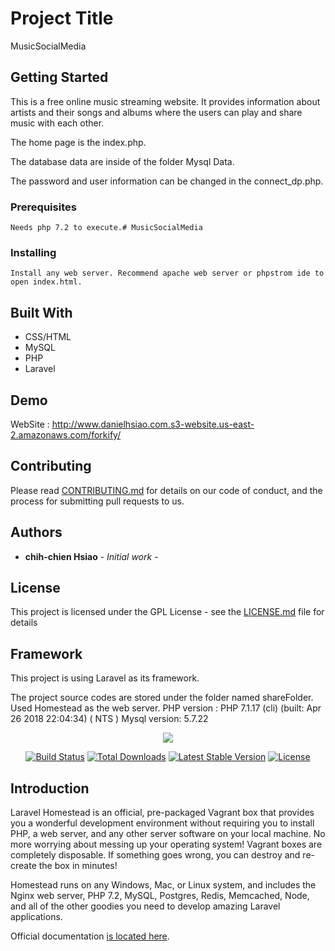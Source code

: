 # Project Title

MusicSocialMedia

## Getting Started

This is a free online music streaming website. It provides information about artists and their songs and albums where the users can play and share music with each other. 

The home page is the index.php.

The database data are inside of the folder Mysql Data.

The password and user information can be changed in the connect_dp.php.


### Prerequisites
```
Needs php 7.2 to execute.# MusicSocialMedia
```

### Installing
```
Install any web server. Recommend apache web server or phpstrom ide to open index.html. 
```
## Built With

* CSS/HTML
* MySQL
* PHP
* Laravel

## Demo

WebSite : http://www.danielhsiao.com.s3-website.us-east-2.amazonaws.com/forkify/


## Contributing

Please read [CONTRIBUTING.md](https://gist.github.com/PurpleBooth/b24679402957c63ec426) for details on our code of conduct, and the process for submitting pull requests to us.


## Authors

* **chih-chien Hsiao** - *Initial work* - 


## License

This project is licensed under the GPL License - see the [LICENSE.md](LICENSE.md) file for details

## Framework

This project is using Laravel as its framework.

The project source codes are stored under the folder named shareFolder. Used Homestead as the web server.
PHP version : PHP 7.1.17 (cli) (built: Apr 26 2018 22:04:34) ( NTS )
Mysql version: 5.7.22

<p align="center"><img src="https://laravel.com/assets/img/components/logo-homestead.svg"></p>

<p align="center">
<a href="https://travis-ci.org/laravel/homestead"><img src="https://travis-ci.org/laravel/homestead.svg" alt="Build Status"></a>
<a href="https://packagist.org/packages/laravel/homestead"><img src="https://poser.pugx.org/laravel/homestead/d/total.svg" alt="Total Downloads"></a>
<a href="https://packagist.org/packages/laravel/homestead"><img src="https://poser.pugx.org/laravel/homestead/v/stable.svg" alt="Latest Stable Version"></a>
<a href="https://packagist.org/packages/laravel/homestead"><img src="https://poser.pugx.org/laravel/homestead/license.svg" alt="License"></a>
</p>

## Introduction

Laravel Homestead is an official, pre-packaged Vagrant box that provides you a wonderful development environment without requiring you to install PHP, a web server, and any other server software on your local machine. No more worrying about messing up your operating system! Vagrant boxes are completely disposable. If something goes wrong, you can destroy and re-create the box in minutes!

Homestead runs on any Windows, Mac, or Linux system, and includes the Nginx web server, PHP 7.2, MySQL, Postgres, Redis, Memcached, Node, and all of the other goodies you need to develop amazing Laravel applications.

Official documentation [is located here](https://laravel.com/docs/homestead).
